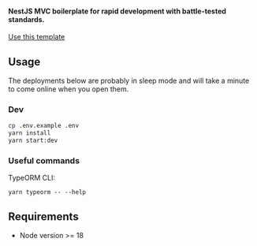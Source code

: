 #### NestJS MVC boilerplate for rapid development with battle-tested standards.

[Use this template](https://github.com/thisismydesign/nestjs-starter/generate)

## Usage

The deployments below are probably in sleep mode and will take a minute to come online when you open them.

### Dev

```sh
cp .env.example .env
yarn install
yarn start:dev
```
### Useful commands

TypeORM CLI:
```
yarn typeorm -- --help
```

## Requirements

- Node version >= 18
